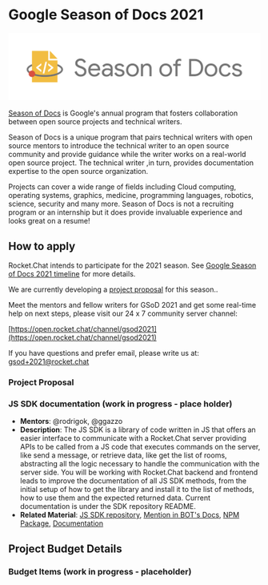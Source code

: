# Google Season of Docs 2021

[![Google Season of Docs 2019](https://github.com/Sing-Li/bbug/raw/master/images/gsodlogo.png)](https://developers.google.com/season-of-docs/)

[Season of Docs](https://g.co/seasonofdocs) is Google's annual program that fosters collaboration between open source projects and technical writers. 

Season of Docs is a unique program that pairs technical writers with open source mentors to introduce the technical writer to an open source community and provide guidance while the writer works on a real-world open source project. The technical writer ,in turn, provides documentation expertise to the open source organization.

Projects can cover a wide range of fields including Cloud computing, operating systems, graphics, medicine, programming languages, robotics, science, security and many more. Season of Docs is not a recruiting program or an internship but it does provide invaluable experience and looks great on a resume!



## How to apply

Rocket.Chat intends to participate for the 2021 season. See [Google Season of Docs 2021 timeline](https://developers.google.com/season-of-docs/docs/timeline) for more details.

We are currently developing a [project proposal](google-season-of-docs-2021.md#project-proposal) for this season..

Meet the mentors and fellow writers for GSoD 2021 and get some real-time help on next steps, please visit our 24 x 7 community server channel:

[https://open.rocket.chat/channel/gsod2021](https://open.rocket.chat/channel/gsod2021)

If you have questions and prefer email, please write us at: gsod+2021@rocket.chat

### Project Proposal

### JS SDK documentation  \(work in progress - place holder\)

* **Mentors**: @rodrigok, @ggazzo
* **Description**: The JS SDK is a library of code written in JS that offers an easier interface to communicate with a Rocket.Chat server providing APIs to be called from a JS code that executes commands on the server, like send a message, or retrieve data, like get the list of rooms, abstracting all the logic necessary to handle the communication with the server side. You will be working with Rocket.Chat backend and frontend leads to improve the documentation of all JS SDK methods, from the initial setup of how to get the library and install it to the list of methods, how to use them and the expected returned data. Current documentation is under the SDK repository README.
* **Related Material**: [JS SDK repository](https://github.com/RocketChat/Rocket.Chat.js.SDK), [Mention in BOT's Docs](https://docs.rocket.chat/bots/bots-architecture/#rocketchat-js-sdk), [NPM Package](https://www.npmjs.com/package/@rocket.chat/sdk), [Documentation](https://github.com/RocketChat/Rocket.Chat.js.SDK/blob/master/README.md)

## Project Budget Details

### Budget Items \(work in progress - placeholder\)

